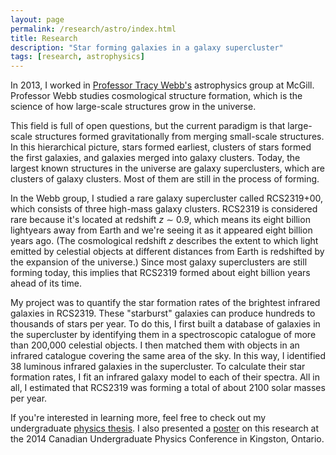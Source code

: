 ```yaml
---
layout: page
permalink: /research/astro/index.html
title: Research
description: "Star forming galaxies in a galaxy supercluster"
tags: [research, astrophysics]
---
```


In 2013, I worked in [Professor Tracy Webb's](http://www.physics.mcgill.ca/~webb/) astrophysics group at McGill. Professor Webb studies cosmological structure formation, which is the science of how large-scale structures grow in the universe. 

This field is full of open questions, but the current paradigm is that large-scale structures formed gravitationally from merging small-scale structures. In this hierarchical picture, stars formed earliest, clusters of stars formed the first galaxies, and galaxies merged into galaxy clusters. Today, the largest known structures in the universe are galaxy superclusters, which are clusters of galaxy clusters. Most of them are still in the process of forming.

In the Webb group, I studied a rare galaxy supercluster called RCS2319+00, which consists of three high-mass galaxy clusters. RCS2319 is considered rare because it's located at redshift *z* &sim; 0.9, which means its eight billion lightyears away from Earth and we're seeing it as it appeared eight billion years ago. (The cosmological redshift *z* describes the extent to which light emitted by celestial objects at different distances from Earth is redshifted by the expansion of the universe.) Since most galaxy superclusters are still forming today, this implies that RCS2319 formed about eight billion years ahead of its time. 

My project was to quantify the star formation rates of the brightest infrared galaxies in RCS2319. These "starburst" galaxies can produce hundreds to thousands of stars per year. To do this, I first built a database of galaxies in the supercluster by identifying them in a spectroscopic catalogue of more than 200,000 celestial objects. I then matched them with objects in an infrared catalogue covering the same area of the sky. In this way, I identified 38 luminous infrared galaxies in the supercluster. To calculate their star formation rates, I fit an infrared galaxy model to each of their spectra. All in all, I estimated that RCS2319 was forming a total of about 2100 solar masses per year.

If you're interested in learning more, feel free to check out my undergraduate [physics thesis](/honphysthesis.pdf). I also presented a [poster](/presentations/varon_poster_cupc2014.pdf) on this research at the 2014 Canadian Undergraduate Physics Conference in Kingston, Ontario.